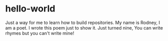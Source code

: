 # hello-world
Just a way for me to learn how to build repositories.
My name is Rodney,
I am a poet.
I wrote this poem just to show it.
Just turned nine,
You can write rhymes but you can't write mine!
